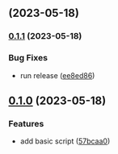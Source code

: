 ## [](https://github.com/aps831/workflows-testbed-basic/compare/v0.1.1...v) (2023-05-18)

### [0.1.1](https://github.com/aps831/workflows-testbed-basic/compare/v0.1.0...v0.1.1) (2023-05-18)


### Bug Fixes

* run release ([ee8ed86](https://github.com/aps831/workflows-testbed-basic/commit/ee8ed865bfaffa1961f6c74fc95abb4c0d472b34))

## [0.1.0](https://github.com/aps831/workflows-testbed-basic/compare/57bcaa0bb3c067ee0c5da7b0aafdc49cc4740af1...v0.1.0) (2023-05-18)


### Features

* add basic script ([57bcaa0](https://github.com/aps831/workflows-testbed-basic/commit/57bcaa0bb3c067ee0c5da7b0aafdc49cc4740af1))

